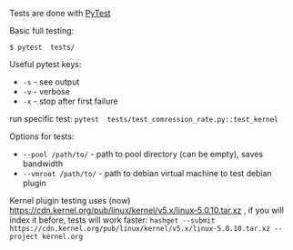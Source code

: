 Tests are done with [PyTest](https://docs.pytest.org/en/latest/)

Basic full testing:
```shell
$ pytest  tests/
```

Useful pytest keys:

- `-s` - see output
- `-v` - verbose
- `-x` - stop after first failure

run specific test: `pytest  tests/test_comression_rate.py::test_kernel`

Options for tests:

- `--pool /path/to/` - path to pool directory (can be empty), saves bandwidth
- `--vmroot /path/to/` - path to debian virtual machine to test debian plugin

Kernel plugin testing uses (now) https://cdn.kernel.org/pub/linux/kernel/v5.x/linux-5.0.10.tar.xz , if you will index it before, tests will work faster:
`hashget --submit https://cdn.kernel.org/pub/linux/kernel/v5.x/linux-5.0.10.tar.xz --project kernel.org`


